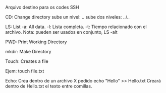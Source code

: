 Arquivo destino para os codes SSH

CD: Change directory
   sube un nivel:    ..
   sube dos niveles: ../..

LS: List
   -a: All data.
   -l: Lista completa.
   -t: Tiempo relacionado con el archivo.
Nota: pueden ser usados en conjunto, LS -alt

PWD: Print Working Directory

mkdir: Make Directory

Touch: Creates a file 

Ejem: touch file.txt

Echo: Crea dentro de un archivo X pedido
    echo "Hello" >> Hello.txt 
    Creará dentro de Hello.txt el texto entre comillas.


